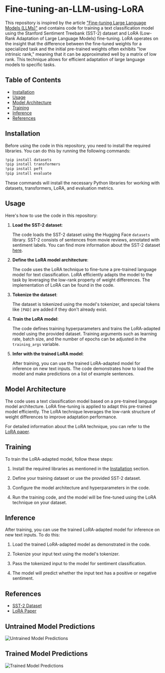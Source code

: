 # Fine-tuning-an-LLM-using-LoRA

This repository is inspired by the article ["Fine-tuning Large Language Models (LLMs)"](https://towardsdatascience.com/fine-tuning-large-language-models-llms-23473d763b91) and contains code for training a text classification model using the Stanford Sentiment Treebank (SST-2) dataset and LoRA (Low-Rank Adaptation of Large Language Models) fine-tuning. LoRA operates on the insight that the difference between the fine-tuned weights for a specialized task and the initial pre-trained weights often exhibits "low intrinsic rank," meaning that it can be approximated well by a matrix of low rank. This technique allows for efficient adaptation of large language models to specific tasks.

## Table of Contents
- [Installation](#installation)
- [Usage](#usage)
- [Model Architecture](#model-architecture)
- [Training](#training)
- [Inference](#inference)
- [References](#references)

## Installation

Before using the code in this repository, you need to install the required libraries. You can do this by running the following commands:

```bash
!pip install datasets
!pip install transformers
!pip install peft
!pip install evaluate
```

These commands will install the necessary Python libraries for working with datasets, transformers, LoRA, and evaluation metrics.

## Usage

Here's how to use the code in this repository:

1. **Load the SST-2 dataset**:

   The code loads the SST-2 dataset using the Hugging Face `datasets` library. SST-2 consists of sentences from movie reviews, annotated with sentiment labels. You can find more information about the SST-2 dataset [here](https://huggingface.co/datasets/glue/viewer/sst2).

2. **Define the LoRA model architecture**:

   The code uses the LoRA technique to fine-tune a pre-trained language model for text classification. LoRA efficiently adapts the model to the task by leveraging the low-rank property of weight differences. The implementation of LoRA can be found in the code.

3. **Tokenize the dataset**:

   The dataset is tokenized using the model's tokenizer, and special tokens like `[PAD]` are added if they don't already exist.

4. **Train the LoRA model**:

   The code defines training hyperparameters and trains the LoRA-adapted model using the provided dataset. Training arguments such as learning rate, batch size, and the number of epochs can be adjusted in the `training_args` variable.

5. **Infer with the trained LoRA model**:

   After training, you can use the trained LoRA-adapted model for inference on new text inputs. The code demonstrates how to load the model and make predictions on a list of example sentences.

## Model Architecture

The code uses a text classification model based on a pre-trained language model architecture. LoRA fine-tuning is applied to adapt this pre-trained model efficiently. The LoRA technique leverages the low-rank structure of weight differences to improve adaptation performance.

For detailed information about the LoRA technique, you can refer to the [LoRA paper](https://arxiv.org/abs/2106.09685).

## Training

To train the LoRA-adapted model, follow these steps:

1. Install the required libraries as mentioned in the [Installation](#installation) section.

2. Define your training dataset or use the provided SST-2 dataset.

3. Configure the model architecture and hyperparameters in the code.

4. Run the training code, and the model will be fine-tuned using the LoRA technique on your dataset.

## Inference

After training, you can use the trained LoRA-adapted model for inference on new text inputs. To do this:

1. Load the trained LoRA-adapted model as demonstrated in the code.

2. Tokenize your input text using the model's tokenizer.

3. Pass the tokenized input to the model for sentiment classification.

4. The model will predict whether the input text has a positive or negative sentiment.

## References

- [SST-2 Dataset](https://huggingface.co/datasets/glue/viewer/sst2)
- [LoRA Paper](https://arxiv.org/abs/2106.09685)

## Untrained Model Predictions

![Untrained Model Predictions](screenshots/untrained_model_predictions.png)


## Trained Model Predictions

![Trained Model Predictions](screenshots/trained_model_predictions.png)

